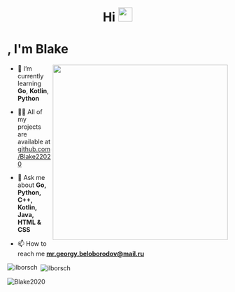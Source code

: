 <h1 align="center">Hi <img src="https://github.com/blackcater/blackcater/raw/main/images/Hi.gif" height="32"/></h1>
<h1>, I'm Blake</h1>

<img align="right" width="400" src="https://i.pinimg.com/originals/e4/26/70/e426702edf874b181aced1e2fa5c6cde.gif">

- 🌱 I’m currently learning **Go**, **Kotlin**, **Python**

- 👨‍💻 All of my projects are available at [github.com/Blake22020](https://github.com/Blake22020)

- 💬 Ask me about **Go, Python, C++, Kotlin, Java, HTML & CSS**

- 📫 How to reach me **mr.georgy.beloborodov@mail.ru**


<p><img align="left" src="https://github-readme-stats.vercel.app/api/top-langs?username=Blake22020&show_icons=true&theme=dark&locale=en&layout=compact" alt="ilborsch" /></p>

<p>&nbsp;<img align="center" src="https://github-readme-stats.vercel.app/api?username=Blake22020&show_icons=true&theme=dark&locale=en" alt="ilborsch" /></p>

<p><img align="center" src="https://github-readme-streak-stats.herokuapp.com/?user=Blake22020rsch&theme=dark" alt="Blake2020" /></p>